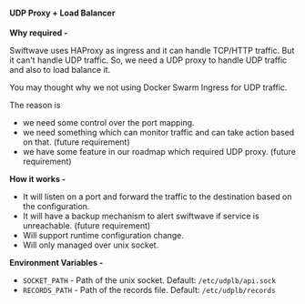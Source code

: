 #### UDP Proxy + Load Balancer

**Why required -** 

Swiftwave uses HAProxy as ingress and it can handle TCP/HTTP traffic. But it can't handle UDP traffic. So, we need a UDP proxy to handle UDP traffic and also to load balance it.

You may thought why we not using Docker Swarm Ingress for UDP traffic.

The reason is
- we need some control over the port mapping.
- we need something which can monitor traffic and can take action based on that. (future requirement)
- we have some feature in our roadmap which required UDP proxy. (future requirement)

**How it works -**
- It will listen on a port and forward the traffic to the destination based on the configuration.
- It will have a backup mechanism to alert swiftwave if service is unreachable. (future requirement)
- Will support runtime configuration change.
- Will only managed over unix socket.

**Environment Variables -**
- `SOCKET_PATH` - Path of the unix socket. Default: `/etc/udplb/api.sock`
- `RECORDS_PATH` - Path of the records file. Default: `/etc/udplb/records`
